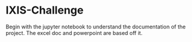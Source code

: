 # IXIS-Challenge

Begin with the jupyter notebook to understand the documentation of the project. The excel doc and powerpoint are based off it. 
